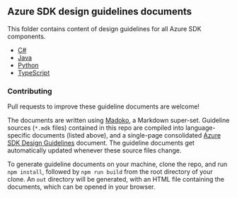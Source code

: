 ## Azure SDK design guidelines documents

This folder contains content of design guidelines for all Azure SDK components.

- [C#](https://azuresdkspecs.z5.web.core.windows.net/DotNetSpec.html)
- [Java](https://azuresdkspecs.z5.web.core.windows.net/JavaSpec.html)
- [Python](https://azuresdkspecs.z5.web.core.windows.net/PythonSpec.html)
- [TypeScript](https://azuresdkspecs.z5.web.core.windows.net/TypeScriptSpec.html)

### Contributing
Pull requests to improve these guideline documents are welcome!

The documents are written using [Madoko](http://madoko.org), a Markdown super-set. Guideline sources (```*.mdk``` files) contained in this repo are compiled into language-specific documents (listed above), and a single-page consolidated [Azure SDK Design Guidelines](https://azuresdkspecs.z5.web.core.windows.net/DesignGuidelines.html) document. The guideline documents get automatically updated whenever these source files change.

To generate guideline documents on your machine, clone the repo, and run `npm install`, followed by `npm run build` from the root directory of your clone. An `out` directory will be generated, with an HTML file containing the documents, which can be opened in your browser.
